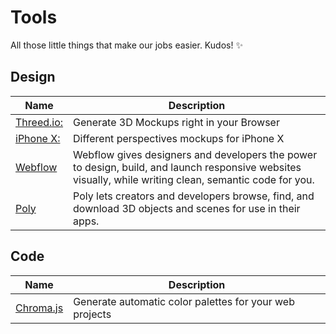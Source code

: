# Tools

All those little things that make our jobs easier. Kudos! :sparkles:

## Design

Name | Description
-----|-------------
[Threed.io:](http://www.threed.io/) | Generate 3D Mockups right in your Browser
[iPhone X:](https://www.dropbox.com/sh/ptv85x0m3g9q7h1/AADlPKR8ny3LGCPSZpbBR0Tha?dl=0) | Different perspectives mockups for iPhone X 
[Webflow](https://webflow.com/) | Webflow gives designers and developers the power to design, build, and launch responsive websites visually, while writing clean, semantic code for you.
[Poly](https://poly.google.com/) | Poly lets creators and developers browse, find, and download 3D objects and scenes for use in their apps.

## Code

Name | Description
-----|-------------
[Chroma.js](https://gka.github.io/chroma.js/) | Generate automatic color palettes for your web projects
